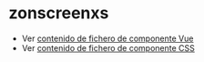 # zonscreenxs

 - Ver [contenido de fichero de componente Vue](./zonscreenxs.vue)
 - Ver [contenido de fichero de componente CSS](./zonscreenxs.scss)
